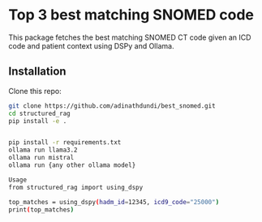 # Top 3 best matching SNOMED code

This package fetches the best matching SNOMED CT code given an ICD code and patient context using DSPy and Ollama.

## Installation

Clone this repo:

```bash
git clone https://github.com/adinathdundi/best_snomed.git
cd structured_rag
pip install -e .


pip install -r requirements.txt
ollama run llama3.2
ollama run mistral
ollama run {any other ollama model}

Usage
from structured_rag import using_dspy

top_matches = using_dspy(hadm_id=12345, icd9_code="25000")
print(top_matches)

